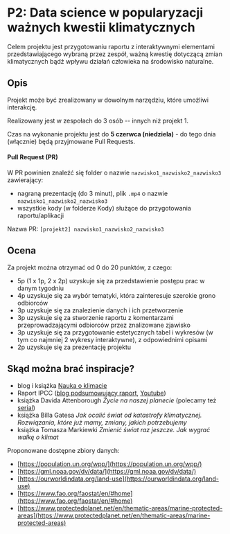 # P2: Data science w popularyzacji ważnych kwestii klimatycznych

Celem projektu jest przygotowaniu raportu z interaktywnymi elementami przedstawiającego wybraną przez zespół, ważną kwestię dotyczącą zmian klimatycznych bądź wpływu działań człowieka na środowisko naturalne.

## Opis

Projekt może być zrealizowany w dowolnym narzędziu, które umożliwi interakcję.

Realizowany jest w zespołach do 3 osób -- innych niż projekt 1.

Czas na wykonanie projektu jest do **5 czerwca (niedziela)** - do tego dnia (włącznie) będą przyjmowane Pull Requests.

#### Pull Request (PR)
W PR powinien znaleźć się folder o nazwie `nazwisko1_nazwisko2_nazwisko3` zawierający:

- nagraną prezentację (do 3 minut), plik `.mp4` o nazwie `nazwisko1_nazwisko2_nazwisko3`
- wszystkie kody (w folderze Kody) służące do przygotowania raportu/aplikacji

Nazwa PR: `[projekt2] nazwisko1_nazwisko2_nazwisko3`

## Ocena

Za projekt można otrzymać od 0 do 20 punktów, z czego:
- 5p (1 x 1p, 2 x 2p) uzyskuje się za przedstawienie postępu prac w danym tygodniu
- 4p uzyskuje się za wybór tematyki, która zainteresuje szerokie grono odbiorców
- 3p uzyskuje się za znalezienie danych i ich przetworzenie
- 3p uzyskuje się za stworzenie raportu z komentarzami przeprowadzającymi odbiorców przez znalizowane zjawisko
- 3p uzyskuje się za przygotowanie estetycznych tabel i wykresów (w tym co najmniej 2 wykresy interaktywne), z odpowiednimi opisami
- 2p uzyskuje się za prezentację projektu
 
## Skąd można brać inspiracje?
 - blog i książka [Nauka o klimacie](https://naukaoklimacie.pl/start/)
 -  Raport IPCC ([blog podsumowujący raport](https://www.crazynauka.pl/nowy-raport-ipcc-jak-zmiana-klimatu-juz-wplywa-na-zycie-ludzi-i-co-robic-by-nie-bylo-jeszcze-gorzej/), [Youtube](https://www.youtube.com/watch?v=Ej-Ic-XvSDU))
 - książka Davida Attenborough *Życie na naszej planecie* (polecamy też [serial](https://www.filmweb.pl/film/David+Attenborough%3A+%C5%BBycie+na+naszej+planecie-2020-850417))
 - książka Billa Gatesa *Jak ocalić świat od katastrofy klimatycznej. Rozwiązania, które już mamy, zmiany, jakich potrzebujemy*
 - książka Tomasza Markiewki *Zmienić świat raz jeszcze. Jak wygrać walkę o klimat*

 Proponowane dostępne zbiory danych:
- [https://population.un.org/wpp/](https://population.un.org/wpp/)
- [https://gml.noaa.gov/dv/data/](https://gml.noaa.gov/dv/data/)
- [https://ourworldindata.org/land-use](https://ourworldindata.org/land-use)
- [https://www.fao.org/faostat/en/#home](https://www.fao.org/faostat/en/#home)
- [https://www.protectedplanet.net/en/thematic-areas/marine-protected-areas](https://www.protectedplanet.net/en/thematic-areas/marine-protected-areas)
